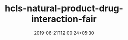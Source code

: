 ---
title: "hcls-natural-product-drug-interaction-fair"
date: 2019-06-21T12:00:24+05:30
type: "organisations"
org_name: "World Wide Web Consortium"
repo_desc: "How to Make Natural Product – Drug Interaction Study Data Findable, Accessible, Interoperable And Reusable (FAIR)"
repo_link: https://github.com/w3c/hcls-natural-product-drug-interaction-fair
---